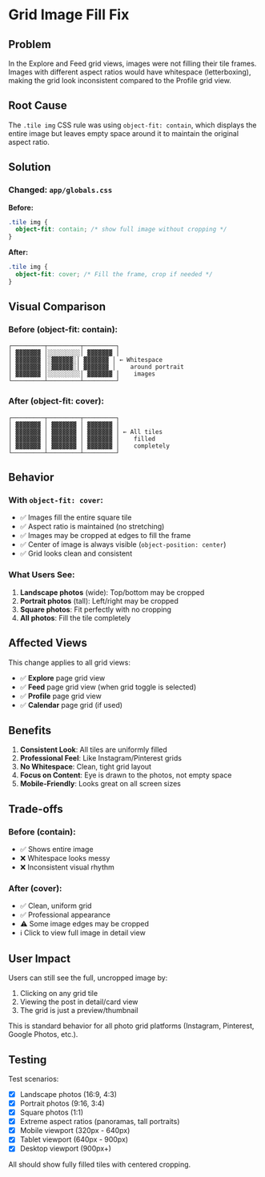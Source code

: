 # Grid Image Fill Fix

## Problem
In the Explore and Feed grid views, images were not filling their tile frames. Images with different aspect ratios would have whitespace (letterboxing), making the grid look inconsistent compared to the Profile grid view.

## Root Cause
The `.tile img` CSS rule was using `object-fit: contain`, which displays the entire image but leaves empty space around it to maintain the original aspect ratio.

## Solution

### Changed: `app/globals.css`

**Before:**
```css
.tile img {
  object-fit: contain; /* show full image without cropping */
}
```

**After:**
```css
.tile img {
  object-fit: cover; /* Fill the frame, crop if needed */
}
```

## Visual Comparison

### Before (object-fit: contain):
```
┌─────────┬─────────┬─────────┐
│ ▓▓▓▓▓▓▓ │░░░░░░░░░│ ▓▓▓▓▓▓▓ │
│ ▓▓▓▓▓▓▓ │░▓▓▓▓▓▓░│ ▓▓▓▓▓▓▓ │ ← Whitespace
│ ▓▓▓▓▓▓▓ │░▓▓▓▓▓▓░│ ▓▓▓▓▓▓▓ │    around portrait
│ ▓▓▓▓▓▓▓ │░░░░░░░░░│ ▓▓▓▓▓▓▓ │    images
└─────────┴─────────┴─────────┘
```

### After (object-fit: cover):
```
┌─────────┬─────────┬─────────┐
│ ▓▓▓▓▓▓▓ │ ▓▓▓▓▓▓▓ │ ▓▓▓▓▓▓▓ │
│ ▓▓▓▓▓▓▓ │ ▓▓▓▓▓▓▓ │ ▓▓▓▓▓▓▓ │ ← All tiles
│ ▓▓▓▓▓▓▓ │ ▓▓▓▓▓▓▓ │ ▓▓▓▓▓▓▓ │    filled
│ ▓▓▓▓▓▓▓ │ ▓▓▓▓▓▓▓ │ ▓▓▓▓▓▓▓ │    completely
└─────────┴─────────┴─────────┘
```

## Behavior

### With `object-fit: cover`:
- ✅ Images fill the entire square tile
- ✅ Aspect ratio is maintained (no stretching)
- ✅ Images may be cropped at edges to fill the frame
- ✅ Center of image is always visible (`object-position: center`)
- ✅ Grid looks clean and consistent

### What Users See:
1. **Landscape photos** (wide): Top/bottom may be cropped
2. **Portrait photos** (tall): Left/right may be cropped
3. **Square photos**: Fit perfectly with no cropping
4. **All photos**: Fill the tile completely

## Affected Views

This change applies to all grid views:
- ✅ **Explore** page grid view
- ✅ **Feed** page grid view (when grid toggle is selected)
- ✅ **Profile** page grid view
- ✅ **Calendar** page grid (if used)

## Benefits

1. **Consistent Look**: All tiles are uniformly filled
2. **Professional Feel**: Like Instagram/Pinterest grids
3. **No Whitespace**: Clean, tight grid layout
4. **Focus on Content**: Eye is drawn to the photos, not empty space
5. **Mobile-Friendly**: Looks great on all screen sizes

## Trade-offs

### Before (contain):
- ✅ Shows entire image
- ❌ Whitespace looks messy
- ❌ Inconsistent visual rhythm

### After (cover):
- ✅ Clean, uniform grid
- ✅ Professional appearance
- ⚠️ Some image edges may be cropped
- ℹ️ Click to view full image in detail view

## User Impact

Users can still see the full, uncropped image by:
1. Clicking on any grid tile
2. Viewing the post in detail/card view
3. The grid is just a preview/thumbnail

This is standard behavior for all photo grid platforms (Instagram, Pinterest, Google Photos, etc.).

## Testing

Test scenarios:
- [x] Landscape photos (16:9, 4:3)
- [x] Portrait photos (9:16, 3:4)
- [x] Square photos (1:1)
- [x] Extreme aspect ratios (panoramas, tall portraits)
- [x] Mobile viewport (320px - 640px)
- [x] Tablet viewport (640px - 900px)
- [x] Desktop viewport (900px+)

All should show fully filled tiles with centered cropping.
